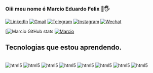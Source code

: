 ### Oiii meu nome é Marcio Eduardo Felix 👋🖐️


[![LinkedIn](https://img.shields.io/badge/LinkedIn-0077B5?style=for-the-badge&logo=linkedin&logoColor=white)](https://www.linkedin.com/in/marcio-eduardo-felix-0010a530/)
[![Gmail](https://img.shields.io/badge/Gmail-D14836?style=for-the-badge&logo=gmail&logoColor=white)](mailto:felixskmarcio2@gmail.com)
[![Telegram](https://img.shields.io/badge/Telegram-2CA5E0?style=for-the-badge&logo=telegram&logoColor=white
)](FelixBR)
[![Instagram](https://img.shields.io/badge/Instagram-E4405F?style=for-the-badge&logo=instagram&logoColor=white
)](felixskmarcio2)
[![Wechat](https://aleen42.github.io/badges/src/wechat.svg)](FelixBR96893116)

[![Marcio GitHub stats](https://github-readme-stats.vercel.app/api?username=felixskmarcio&show_icons=true&theme=radical)
[![Marcio](https://github-readme-stats.vercel.app/api/top-langs/?username=felixskmarcio&layout=true&theme=radical)](https://github.com/anuraghazra/github-readme-stats)

## Tecnologias que estou aprendendo.

<div style="display: inline_block"><br/>
	<img align="center" alt="html5"src="https://img.shields.io/badge/C-00599C?style=for-the-badge&logo=c&logoColor=white" />
	<img align="center" alt="html5"src="https://img.shields.io/badge/C%23-239120?style=for-the-badge&logo=c-sharp&logoColor=white" />
	<img align="center" alt="html5"src="https://img.shields.io/badge/C%2B%2B-00599C?style=for-the-badge&logo=c%2B%2B&logoColor=white" />
	<img align="center" alt="html5"src="https://img.shields.io/badge/HTML5-E34F26?style=for-the-badge&logo=html5&logoColor=white" />
	<img align="center" alt="html5"src="https://img.shields.io/badge/Python-14354C?style=for-the-badge&logo=python&logoColor=white" />
	<img align="center" alt="html5"src="https://img.shields.io/badge/PHP-777BB4?style=for-the-badge&logo=php&logoColor=white"/>
	<img align="center" alt="html5"src="https://img.shields.io/badge/Node.js-43853D?style=for-the-badge&logo=node.js&logoColor=white" />
	<img align="center" alt="html5"src="https://img.shields.io/badge/JavaScript-323330?style=for-the-badge&logo=javascript&logoColor=F7DF1E" />
</div>
